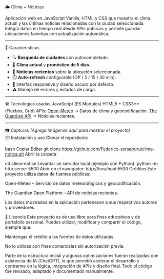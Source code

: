 🌦️ Clima + Noticias

Aplicación web en JavaScript Vanilla, HTML y CSS que muestra el clima actual y las últimas noticias relacionadas con la ciudad seleccionada.  
Integra datos en tiempo real desde APIs públicas y permite guardar ubicaciones favoritas con actualización automática.

---

🚀 Características
- 🔍 **Búsqueda de ciudades** con autocompletado.
- 🌡️ **Clima actual** y **pronóstico de 5 días**.
- 📰 **Noticias recientes** sobre la ubicación seleccionada.
- ⏱️ **Auto-refresh** configurable (Off / 5 / 15 / 30 min).
- 📱 Interfaz responsive y diseño oscuro por defecto.
- ⚠️ Manejo de errores y estados de carga.

---

 🛠️ Tecnologías usadas
JavaScript (ES Modules)
HTML5 + CSS3** (Flexbox, Grid)
APIs:
[Open-Meteo](https://open-meteo.com/) → Datos de clima y geocodificación.
[The Guardian API](https://open-platform.theguardian.com/) → Noticias recientes.
 

---

 📷 Capturas
*(Agrega imágenes aquí para mostrar el proyecto)*  
📦 Instalación y uso
Clonar el repositorio:

bash
Copiar
Editar
git clone https://github.com/Federico-sorsaburu/clima-notice.git
Abrir la carpeta:

cd clima-notice
Levantar un servidor local (ejemplo con Python):
python -m http.server 5500
Abrir en el navegador:
http://localhost:5500
Créditos
Este proyecto utiliza datos de fuentes públicas:

Open-Meteo – Servicio de datos meteorológicos y geocodificación.

The Guardian Open Platform – API de noticias recientes.

Los datos mostrados en la aplicación pertenecen a sus respectivos autores y proveedores.

📄 Licencia
Este proyecto es de uso libre para fines educativos y de portafolio personal.
Puedes utilizar, modificar y compartir el código, siempre que:

Mantengas el crédito a las fuentes de datos utilizadas.

No lo utilices con fines comerciales sin autorización previa.

Parte de la estructura inicial y algunas optimizaciones fueron realizadas con asistencia de IA (ChatGPT), lo que permitió acelerar el desarrollo y centrarme en la lógica, integración de APIs y diseño final.
Todo el código fue revisado, adaptado y documentado manualmente.
